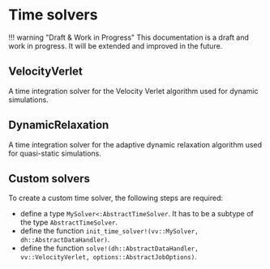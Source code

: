 # Time solvers

!!! warning "Draft & Work in Progress"
    This documentation is a draft and work in progress. It will be extended and improved in the future.

## VelocityVerlet

A time integration solver for the Velocity Verlet algorithm used for dynamic simulations.

## DynamicRelaxation

A time integration solver for the adaptive dynamic relaxation algorithm used for quasi-static simulations.

## Custom solvers

To create a custom time solver, the following steps are required:
- define a type `MySolver<:AbstractTimeSolver`. It has to be a subtype of the type `AbstractTimeSolver`.
- define the function `init_time_solver!(vv::MySolver, dh::AbstractDataHandler)`.
- define the function `solve!(dh::AbstractDataHandler, vv::VelocityVerlet, options::AbstractJobOptions)`.
